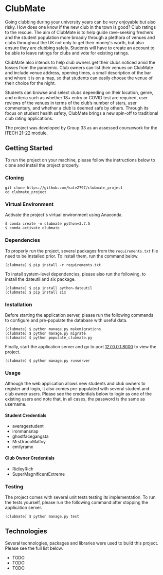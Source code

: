 # ClubMate
Going clubbing during your university years can be very enjoyable but also risky. How does one know if the new club in the town is good? Club ratings to the rescue. The aim of ClubMate is to help guide rave-seeking freshers and the student population more broadly through a plethora of venues and clubs throughout the UK not only to get their money's worth, but also ensure they are clubbing safely. Students will have to create an account to be able to leave ratings for clubs and vote for existing ratings.

ClubMate also intends to help club owners get their clubs noticed amid the losses from the pandemic. Club owners can list their venues on ClubMate and include venue address, opening times, a small description of the bar and where it is on a map, so that students can easily choose the venue of their choice for the night.

Students can browse and select clubs depending on their location, genre, and criteria such as whether 18+ entry or COVID test are required, user reviews of the venues in terms of the club’s number of stars, user commentary, and whether a club is deemed safe by others. Through its focus on student health safety, ClubMate brings a new spin-off to traditional club rating applications.

The project was developed by Group 33 as an assessed coursework for the ITECH 21-22 module. 

## Getting Started
To run the project on your machine, please follow the instructions below to clone and install the project properly.

### Cloning
```
git clone https://github.com/kate2797/clubmate_project
cd clubmate_project
```
### Virtual Environment
Activate the project's virtual environment using Anaconda.

```
$ conda create -n clubmate python=3.7.5
$ conda activate clubmate
```
### Dependencies
To properly run the project, several packages from the `requirements.txt` file need to be installed prior. To install them, run the command below.
```
(clubmate) $ pip install -r requirements.txt
```
To install system-level dependencies, please also run the following, to install the dateutil and six package.
```
(clubmate) $ pip install python-dateutil
(clubmate) $ pip install six
```
### Installation
Before starting the application server, please run the following commands to configure and pre-populate the database with useful data.
```
(clubmate) $ python manage.py makemigrations
(clubmate) $ python manage.py migrate
(clubmate) $ python populate_clubmate.py
```
Finally, start the application server and go to port [127.0.0.1:8000](http://127.0.0.1:8000/) to view the project.
```
(clubmate) $ python manage.py runserver
```
### Usage
Although the web application allows new students and club owners to register and login, it also comes pre-populated with several student and club owner users. Please see the credentials below to login as one of the existing users and note that, in all cases, the password is the same as username.
#### Student Credentials
- averagestudent
- ironmansnap
- ghostfacegangsta
- MrsDracoMalfoy
- emilyramo

#### Club Owner Credentials
- RidleyRich
- SuperMagnificentExtreme

### Testing
The project comes with several unit tests testing its implementation. To run the tests yourself, please run the following command after stopping the application server.
```
(clubmate) $ python manage.py test
```
## Technologies
Several technologies, packages and libraries were used to build this project. Please see the full list below.
- TODO
- TODO
- TODO